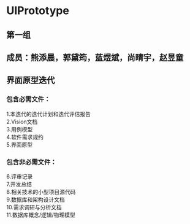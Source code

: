 # UIPrototype
## 第一组 </br>
## 成员：熊添晨，郭黛筠，蓝煜斌，尚晴宇，赵昱童 </br>
## 界面原型迭代 </br>
### 包含必需文件： </br>
1.本迭代的迭代计划和迭代评估报告 </br>
2.Vision文档 </br>
3.用例模型 </br>
4.软件需求规约 </br>
5.界面原型 </br>
### 包含非必需文件： </br>
6.评审记录  </br>
7.开发总结  </br>
8.相关技术的小型项目源代码  </br>
9.数据库和架构设计文档  </br>
10.需求调研与分析文档  </br>
11.数据库概念/逻辑/物理模型  </br>
